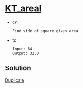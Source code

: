 # [KT_areal](https://open.kattis.com/problems/areal)

* en

  ```en
  Find side of square given area

  ```

* tc

  ```tc
  Input: 64
  Output: 32.0
  ```

## Solution

[Duplicate](./BJ_15610.md)
